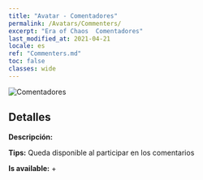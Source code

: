 ```yaml
---
title: "Avatar - Comentadores"
permalink: /Avatars/Commenters/
excerpt: "Era of Chaos  Comentadores"
last_modified_at: 2021-04-21
locale: es
ref: "Commenters.md"
toc: false
classes: wide
---
```

 ![Comentadores](/images/a/avatarFrame_14.png)

## Detalles

 **Descripción:**  

 **Tips:** Queda disponible al participar en los comentarios 

 **Is available:**  + 

